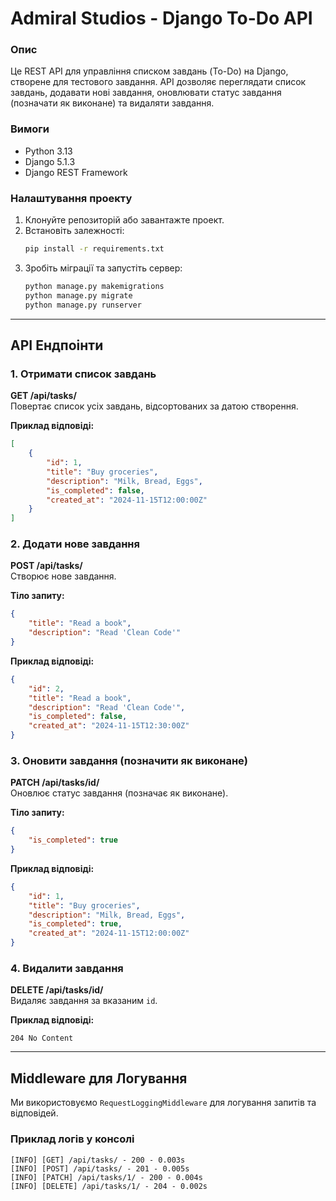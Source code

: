 
# Admiral Studios - Django To-Do API

### Опис
Це REST API для управління списком завдань (To-Do) на Django, створене для тестового завдання. API дозволяє переглядати список завдань, додавати нові завдання, оновлювати статус завдання (позначати як виконане) та видаляти завдання.

### Вимоги
- Python 3.13
- Django 5.1.3
- Django REST Framework

### Налаштування проекту

1. Клонуйте репозиторій або завантажте проект.
2. Встановіть залежності:
   ```bash
   pip install -r requirements.txt
   ```
3. Зробіть міграції та запустіть сервер:
   ```bash
   python manage.py makemigrations
   python manage.py migrate
   python manage.py runserver
   ```

---

## API Ендпоінти

### 1. Отримати список завдань
**GET /api/tasks/**  
Повертає список усіх завдань, відсортованих за датою створення.

**Приклад відповіді:**
```json
[
    {
        "id": 1,
        "title": "Buy groceries",
        "description": "Milk, Bread, Eggs",
        "is_completed": false,
        "created_at": "2024-11-15T12:00:00Z"
    }
]
```

### 2. Додати нове завдання
**POST /api/tasks/**  
Створює нове завдання.

**Тіло запиту:**
```json
{
    "title": "Read a book",
    "description": "Read 'Clean Code'"
}
```

**Приклад відповіді:**
```json
{
    "id": 2,
    "title": "Read a book",
    "description": "Read 'Clean Code'",
    "is_completed": false,
    "created_at": "2024-11-15T12:30:00Z"
}
```

### 3. Оновити завдання (позначити як виконане)
**PATCH /api/tasks/id/**  
Оновлює статус завдання (позначає як виконане).

**Тіло запиту:**
```json
{
    "is_completed": true
}
```

**Приклад відповіді:**
```json
{
    "id": 1,
    "title": "Buy groceries",
    "description": "Milk, Bread, Eggs",
    "is_completed": true,
    "created_at": "2024-11-15T12:00:00Z"
}
```

### 4. Видалити завдання
**DELETE /api/tasks/id/**  
Видаляє завдання за вказаним `id`.

**Приклад відповіді:**
```
204 No Content
```

---

## Middleware для Логування

Ми використовуємо `RequestLoggingMiddleware` для логування запитів та відповідей.

### Приклад логів у консолі
```
[INFO] [GET] /api/tasks/ - 200 - 0.003s
[INFO] [POST] /api/tasks/ - 201 - 0.005s
[INFO] [PATCH] /api/tasks/1/ - 200 - 0.004s
[INFO] [DELETE] /api/tasks/1/ - 204 - 0.002s
```

